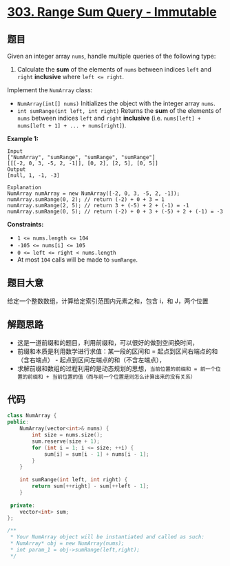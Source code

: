 # [303. Range Sum Query - Immutable](https://leetcode.com/problems/range-sum-query-immutable/)

## 题目

Given an integer array `nums`, handle multiple queries of the following type:

1. Calculate the **sum** of the elements of `nums` between indices `left` and `right` **inclusive** where `left <= right`.

Implement the `NumArray` class:

- `NumArray(int[] nums)` Initializes the object with the integer array `nums`.
- `int sumRange(int left, int right)` Returns the **sum** of the elements of `nums` between indices `left` and `right` **inclusive** (i.e. `nums[left] + nums[left + 1] + ... + nums[right]`).

 

**Example 1:**

```
Input
["NumArray", "sumRange", "sumRange", "sumRange"]
[[[-2, 0, 3, -5, 2, -1]], [0, 2], [2, 5], [0, 5]]
Output
[null, 1, -1, -3]

Explanation
NumArray numArray = new NumArray([-2, 0, 3, -5, 2, -1]);
numArray.sumRange(0, 2); // return (-2) + 0 + 3 = 1
numArray.sumRange(2, 5); // return 3 + (-5) + 2 + (-1) = -1
numArray.sumRange(0, 5); // return (-2) + 0 + 3 + (-5) + 2 + (-1) = -3
```

 

**Constraints:**

- `1 <= nums.length <= 104`
- `-105 <= nums[i] <= 105`
- `0 <= left <= right < nums.length`
- At most `104` calls will be made to `sumRange`.

## 题目大意

给定一个整数数组，计算给定索引范围内元素之和，包含 i，和 J，两个位置

## 解题思路

* 这是一道前缀和的题目，利用前缀和，可以很好的做到空间换时间，
* 前缀和本质是利用数学进行求值：某一段的区间和 = 起点到区间右端点的和（含右端点） - 起点到区间左端点的和（不含左端点），
* 求解前缀和数组的过程利用的是动态规划的思想，`当前位置的前缀和 = 前一个位置的前缀和 + 当前位置的值（而与前一个位置是则怎么计算出来的没有关系）`

## 代码

````c++
class NumArray {
public:
    NumArray(vector<int>& nums) {
        int size = nums.size();
        sum.reserve(size + 1);
        for (int i = 1; i <= size; ++i) {
            sum[i] = sum[i - 1] + nums[i - 1];
        }
    }
    
    int sumRange(int left, int right) {
        return sum[++right] - sum[++left - 1];
    }
    
 private:
    vector<int> sum;
};

/**
 * Your NumArray object will be instantiated and called as such:
 * NumArray* obj = new NumArray(nums);
 * int param_1 = obj->sumRange(left,right);
 */
````

